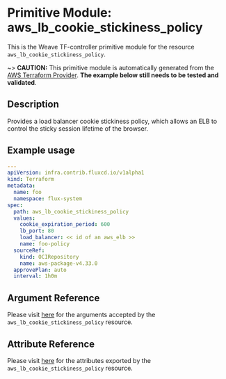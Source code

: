 
# Primitive Module: aws_lb_cookie_stickiness_policy

This is the Weave TF-controller primitive module for the resource `aws_lb_cookie_stickiness_policy`.

~> **CAUTION:** This primitive module is automatically generated from the [AWS Terraform Provider](https://registry.terraform.io/providers/hashicorp/aws/latest/docs/resources/lb_cookie_stickiness_policy). **The example below still needs to be tested and validated**.

## Description

Provides a load balancer cookie stickiness policy, which allows an ELB to control the sticky session lifetime of the browser.

## Example usage

```yaml
---
apiVersion: infra.contrib.fluxcd.io/v1alpha1
kind: Terraform
metadata:
  name: foo
  namespace: flux-system
spec:
  path: aws_lb_cookie_stickiness_policy
  values:
    cookie_expiration_period: 600
    lb_port: 80
    load_balancer: << id of an aws_elb >>
    name: foo-policy
  sourceRef:
    kind: OCIRepository
    name: aws-package-v4.33.0
  approvePlan: auto
  interval: 1h0m
```

## Argument Reference

Please visit [here](https://registry.terraform.io/providers/hashicorp/aws/latest/docs/resources/lb_cookie_stickiness_policy#argument-reference) for the arguments accepted by the `aws_lb_cookie_stickiness_policy` resource.

## Attribute Reference

Please visit [here](https://registry.terraform.io/providers/hashicorp/aws/latest/docs/resources/lb_cookie_stickiness_policy#attributes-reference) for the attributes exported by the `aws_lb_cookie_stickiness_policy` resource.
